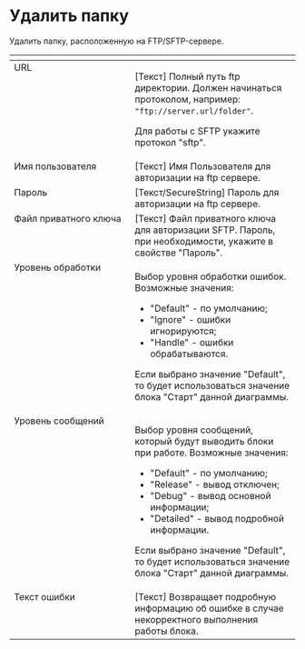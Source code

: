 # Удалить папку

Удалить папку, расположенную на FTP/SFTP-сервере.

<table data-header-hidden><thead><tr><th width="266.4444580078125" valign="top"></th><th width="326.6666259765625" valign="top"></th></tr></thead><tbody><tr><td valign="top">URL</td><td valign="top"><p>[Текст] Полный путь ftp директории. Должен начинаться протоколом, например: <code>"ftp://server.url/folder"</code>. </p><p></p><p>Для работы с SFTP укажите протокол "sftp".</p></td></tr><tr><td valign="top">Имя пользователя</td><td valign="top">[Текст] Имя Пользователя для авторизации на ftp сервере.</td></tr><tr><td valign="top">Пароль</td><td valign="top">[Текст/SecureString] Пароль для авторизации на ftp сервере.</td></tr><tr><td valign="top">Файл приватного ключа</td><td valign="top">[Текст] Файл приватного ключа для авторизации SFTP. Пароль, при необходимости, укажите в свойстве "Пароль".</td></tr><tr><td valign="top">Уровень обработки</td><td valign="top"><p>Выбор уровня обработки ошибок. Возможные значения: </p><ul><li>"Default" - по умолчанию; </li><li>"Ignore" - ошибки игнорируются; </li><li>"Handle" - ошибки обрабатываются. </li></ul><p>Если выбрано значение "Default", то будет использоваться значение блока "Старт" данной диаграммы.</p></td></tr><tr><td valign="top">Уровень сообщений</td><td valign="top"><p>Выбор уровня сообщений, который будут выводить блоки при работе. Возможные значения: </p><ul><li>"Default" - по умолчанию; </li><li>"Release" - вывод отключен; </li><li>"Debug" - вывод основной информации; </li><li>"Detailed" - вывод подробной информации. </li></ul><p>Если выбрано значение "Default", то будет использоваться значение блока "Старт" данной диаграммы.</p></td></tr><tr><td valign="top">Текст ошибки</td><td valign="top">[Текст] Возвращает подробную информацию об ошибке в случае некорректного выполнения работы блока.</td></tr></tbody></table>
